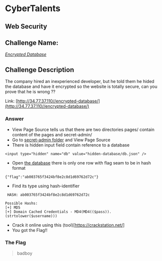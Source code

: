 # CyberTalents
## Web Security

## Challenge Name:
 [*Encrypted Database*](https://cybertalents.com/challenges/web/encrypted-database)
 
## Challenge Description
The company hired an inexperienced developer, but he told them he hided the database and have it encrypted so the website is totally secure, can you prove that he is wrong ??


Link: [http://34.77.37.110//encrypted-database/](http://34.77.37.110//encrypted-database/)

### Answer
* View Page Source tells us that there are two directories pages/ contain content of the pages and secret-admin/
* Go to [secret-admin folder](http://34.77.37.110//encrypted-database/secret-admin/) and View Page Source
* There is hidden input field contain reference to a database
```
<input type="hidden" name="db" value="hidden-database/db.json" />
```
* Open [the database](http://34.77.37.110//encrypted-database/secret-admin/hidden-database/db.json) there is only one row with flag seam to be in hash format
```
{"flag":"ab003765f3424bf8e2c8d1d69762d72c"}
```
* Find its type using hash-identifier
```
 HASH: ab003765f3424bf8e2c8d1d69762d72c

Possible Hashs:
[+] MD5
[+] Domain Cached Credentials - MD4(MD4(($pass)).(strtolower($username)))
```
* Crack it online using this (tool)[https://crackstation.net/]
* You got the Flag!!


### The Flag
 > badboy
